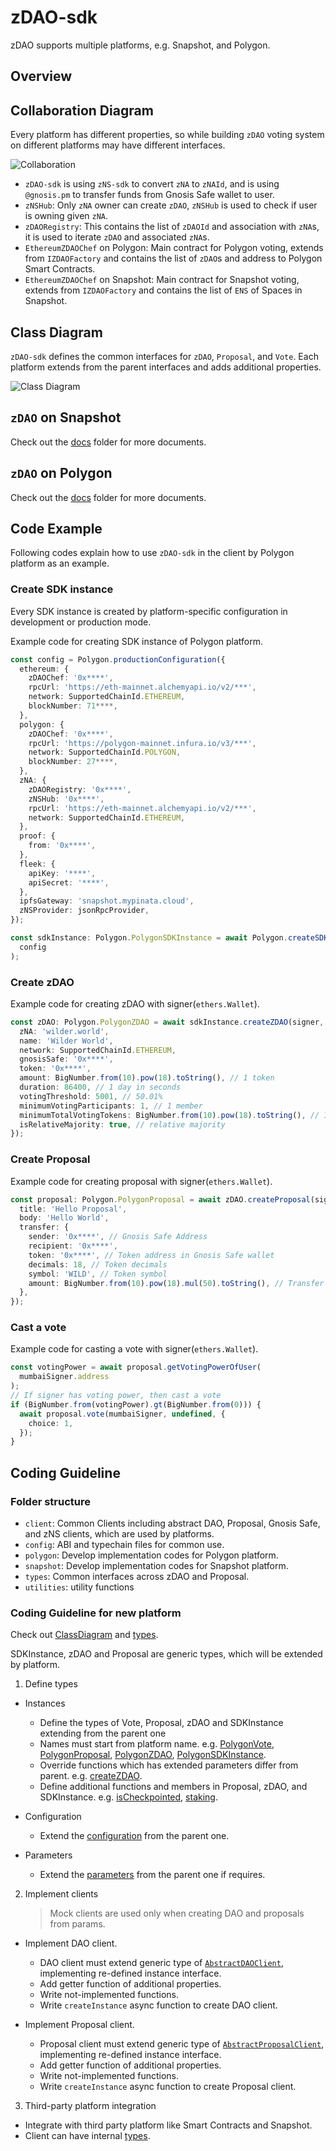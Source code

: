 # zDAO-sdk

zDAO supports multiple platforms, e.g. Snapshot, and Polygon.

## Overview

## Collaboration Diagram

Every platform has different properties, so while building `zDAO` voting system on different platforms may have different interfaces.

![Collaboration](docs/Collaboration.png)

- `zDAO-sdk` is using `zNS-sdk` to convert `zNA` to `zNAId`, and is using `@gnosis.pm` to transfer funds from Gnosis Safe wallet to user.
- `zNSHub`: Only `zNA` owner can create `zDAO`, `zNSHub` is used to check if user is owning given `zNA`.
- `zDAORegistry`: This contains the list of `zDAOId` and association with `zNA`s, it is used to iterate `zDAO` and associated `zNA`s.
- `EthereumZDAOChef` on Polygon: Main contract for Polygon voting, extends from `IZDAOFactory` and contains the list of `zDAO`s and address to Polygon Smart Contracts.
- `EthereumZDAOChef` on Snapshot: Main contract for Snapshot voting, extends from `IZDAOFactory` and contains the list of `ENS` of Spaces in Snapshot.

## Class Diagram

`zDAO-sdk` defines the common interfaces for `zDAO`, `Proposal`, and `Vote`. Each platform extends from the parent interfaces and adds additional properties.

![Class Diagram](docs/ClassDiagram.png)

## `zDAO` on Snapshot

Check out the [docs](docs/snapshot/) folder for more documents.

## `zDAO` on Polygon

Check out the [docs](docs/polygon/) folder for more documents.

## Code Example

Following codes explain how to use `zDAO-sdk` in the client by Polygon platform as an example.

### Create SDK instance

Every SDK instance is created by platform-specific configuration in development or production mode.

Example code for creating SDK instance of Polygon platform.

```TypeScript
const config = Polygon.productionConfiguration({
  ethereum: {
    zDAOChef: '0x****',
    rpcUrl: 'https://eth-mainnet.alchemyapi.io/v2/***',
    network: SupportedChainId.ETHEREUM,
    blockNumber: 71****,
  },
  polygon: {
    zDAOChef: '0x****',
    rpcUrl: 'https://polygon-mainnet.infura.io/v3/***',
    network: SupportedChainId.POLYGON,
    blockNumber: 27****,
  },
  zNA: {
    zDAORegistry: '0x****',
    zNSHub: '0x****',
    rpcUrl: 'https://eth-mainnet.alchemyapi.io/v2/***',
    network: SupportedChainId.ETHEREUM,
  },
  proof: {
    from: '0x****',
  },
  fleek: {
    apiKey: '****',
    apiSecret: '****',
  },
  ipfsGateway: 'snapshot.mypinata.cloud',
  zNSProvider: jsonRpcProvider,
});

const sdkInstance: Polygon.PolygonSDKInstance = await Polygon.createSDKInstance(
  config
);
```

### Create zDAO

Example code for creating zDAO with signer(`ethers.Wallet`).

```TypeScript
const zDAO: Polygon.PolygonZDAO = await sdkInstance.createZDAO(signer, undefined, {
  zNA: 'wilder.world',
  name: 'Wilder World',
  network: SupportedChainId.ETHEREUM,
  gnosisSafe: '0x****',
  token: '0x****',
  amount: BigNumber.from(10).pow(18).toString(), // 1 token
  duration: 86400, // 1 day in seconds
  votingThreshold: 5001, // 50.01%
  minimumVotingParticipants: 1, // 1 member
  minimumTotalVotingTokens: BigNumber.from(10).pow(18).toString(), // 1 token
  isRelativeMajority: true, // relative majority
});
```

### Create Proposal

Example code for creating proposal with signer(`ethers.Wallet`).

```TypeScript
const proposal: Polygon.PolygonProposal = await zDAO.createProposal(signer, undefined, {
  title: 'Hello Proposal',
  body: 'Hello World',
  transfer: {
    sender: '0x****', // Gnosis Safe Address
    recipient: '0x****',
    token: '0x****', // Token address in Gnosis Safe wallet
    decimals: 18, // Token decimals
    symbol: 'WILD', // Token symbol
    amount: BigNumber.from(10).pow(18).mul(50).toString(), // Transfer amount
  },
});
```

### Cast a vote

Example code for casting a vote with signer(`ethers.Wallet`).

```TypeScript
const votingPower = await proposal.getVotingPowerOfUser(
  mumbaiSigner.address
);
// If signer has voting power, then cast a vote
if (BigNumber.from(votingPower).gt(BigNumber.from(0))) {
  await proposal.vote(mumbaiSigner, undefined, {
    choice: 1,
  });
}
```

## Coding Guideline

### Folder structure

- `client`: Common Clients including abstract DAO, Proposal, Gnosis Safe, and zNS clients, which are used by platforms.
- `config`: ABI and typechain files for common use.
- `polygon`: Develop implementation codes for Polygon platform.
- `snapshot`: Develop implementation codes for Snapshot platform.
- `types`: Common interfaces across zDAO and Proposal.
- `utilities`: utility functions

### Coding Guideline for new platform

Check out [ClassDiagram](#class-diagram) and [types](src/types/instances.ts#L39).

SDKInstance, zDAO and Proposal are generic types, which will be extended by platform.

1. Define types

- Instances

  - Define the types of Vote, Proposal, zDAO and SDKInstance extending from the parent one
  - Names must start from platform name. e.g. [PolygonVote](src/polygon/types/instances.ts#L171), [PolygonProposal](src/polygon/types/instances.ts#L116), [PolygonZDAO](src/polygon/types/instances.ts#L94), [PolygonSDKInstance](src/polygon/types/instances.ts#L14).
  - Override functions which has extended parameters differ from parent. e.g. [createZDAO](src/polygon/types/instances.ts#L36).
  - Define additional functions and members in Proposal, zDAO, and SDKInstance. e.g. [isCheckpointed](src/polygon/types/instances.ts#L101), [staking](src/polygon/types/instances.ts#L19).

- Configuration

  - Extend the [configuration](src/polygon/types/config.ts#L8) from the parent one.

- Parameters
  - Extend the [parameters](src/polygon/types/params.ts#L10) from the parent one if requires.

2. Implement clients

   > Mock clients are used only when creating DAO and proposals from params.

- Implement DAO client.

  - DAO client must extend generic type of [`AbstractDAOClient`](src/client/AbstractDAOClient.ts), implementing re-defined instance interface.
  - Add getter function of additional properties.
  - Write not-implemented functions.
  - Write `createInstance` async function to create DAO client.

- Implement Proposal client.

  - Proposal client must extend generic type of [`AbstractProposalClient`](src/client/AbstractProposalClient.ts), implementing re-defined instance interface.
  - Add getter function of additional properties.
  - Write not-implemented functions.
  - Write `createInstance` async function to create Proposal client.

3. Third-party platform integration

- Integrate with third party platform like Smart Contracts and Snapshot.
- Client can have internal [types](src/polygon/polygon/types.ts).
